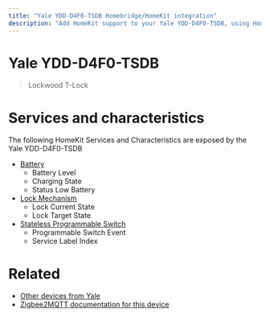 ```yaml
---
title: "Yale YDD-D4F0-TSDB Homebridge/HomeKit integration"
description: "Add HomeKit support to your Yale YDD-D4F0-TSDB, using Homebridge, Zigbee2MQTT and homebridge-z2m."
---
```

<!---
This file has been GENERATED using src/docgen/docgen.ts
DO NOT EDIT THIS FILE MANUALLY!
-->
# Yale YDD-D4F0-TSDB
> Lockwood T-Lock


# Services and characteristics
The following HomeKit Services and Characteristics are exposed by
the Yale YDD-D4F0-TSDB

* [Battery](../../battery.md)
  * Battery Level
  * Charging State
  * Status Low Battery
* [Lock Mechanism](../../lock.md)
  * Lock Current State
  * Lock Target State
* [Stateless Programmable Switch](../../action.md)
  * Programmable Switch Event
  * Service Label Index


# Related
* [Other devices from Yale](../index.md#yale)
* [Zigbee2MQTT documentation for this device](https://www.zigbee2mqtt.io/devices/YDD-D4F0-TSDB.html)